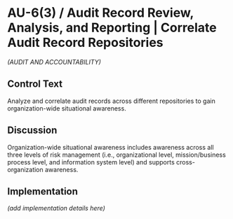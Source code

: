 # AU-6(3) / Audit Record Review, Analysis, and Reporting | Correlate Audit Record Repositories

_(AUDIT AND ACCOUNTABILITY)_

## Control Text

Analyze and correlate audit records across different repositories to gain organization-wide situational awareness.

## Discussion

Organization-wide situational awareness includes awareness across all three levels of risk management (i.e., organizational level, mission/business process level, and information system level) and supports cross-organization awareness.

## Implementation

_(add implementation details here)_
